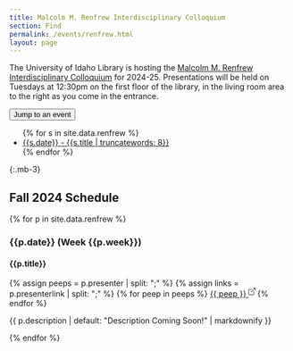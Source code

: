 ```yaml
---
title: Malcolm M. Renfrew Interdisciplinary Colloquium
section: Find
permalink: /events/renfrew.html
layout: page
---
```


The University of Idaho Library is hosting the [Malcolm M. Renfrew Interdisciplinary Colloquium](https://www.uidaho.edu/class/mric/) for 2024-25. Presentations will be held on Tuesdays at 12:30pm on the first floor of the library, in the living room area to the right as you come in the entrance.
 
<div class="dropdown mb-3">
  <button class="btn btn-sm btn-secondary dropdown-toggle" type="button" data-bs-toggle="dropdown" aria-expanded="false">
    Jump to an event
  </button>
  <ul class="dropdown-menu">{% for s in site.data.renfrew %}
    <li><a class="dropdown-item" href="#{{ s.date |slugify }}">{{s.date}} - {{s.title | truncatewords: 8}}</a></li>{% endfor %}
  </ul>
</div>

{:.mb-3}
## Fall 2024 Schedule

{% for p in site.data.renfrew %}
<div class="card mb-3">
<h3 class="card-header h4" id="{{ p.date | slugify }}">{{p.date}} (Week {{p.week}})</h3>
<div class="card-body">
<div class="card-text">
<h4> {{p.title}}</h4>
{% assign peeps = p.presenter | split: ";" %}
{% assign links = p.presenterlink | split: ";" %}
{% for peep in peeps %}
<a href="{{ links[forloop.index0] }}">{{ peep }} <svg xmlns="http://www.w3.org/2000/svg" width="16" height="16" fill="currentColor" class="bi bi-box-arrow-up-right" viewBox="0 0 20 20">
  <path fill-rule="evenodd" d="M8.636 3.5a.5.5 0 0 0-.5-.5H1.5A1.5 1.5 0 0 0 0 4.5v10A1.5 1.5 0 0 0 1.5 16h10a1.5 1.5 0 0 0 1.5-1.5V7.864a.5.5 0 0 0-1 0V14.5a.5.5 0 0 1-.5.5h-10a.5.5 0 0 1-.5-.5v-10a.5.5 0 0 1 .5-.5h6.636a.5.5 0 0 0 .5-.5"/>
  <path fill-rule="evenodd" d="M16 .5a.5.5 0 0 0-.5-.5h-5a.5.5 0 0 0 0 1h3.793L6.146 9.146a.5.5 0 1 0 .708.708L15 1.707V5.5a.5.5 0 0 0 1 0z"/>
</svg></a>{% endfor %}
<p class="mt-3">{{ p.description | default: "Description Coming Soon!" | markdownify }}</p>
</div>
</div>
</div>

{% endfor %}
